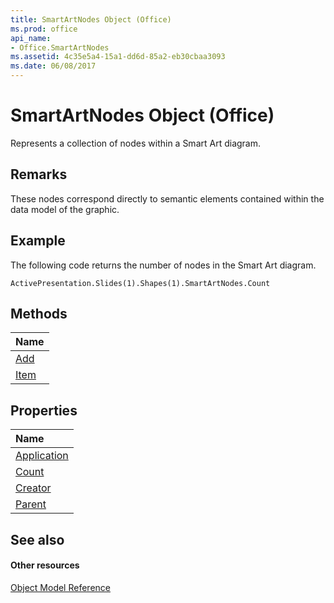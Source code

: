 ```yaml
---
title: SmartArtNodes Object (Office)
ms.prod: office
api_name:
- Office.SmartArtNodes
ms.assetid: 4c35e5a4-15a1-dd6d-85a2-eb30cbaa3093
ms.date: 06/08/2017
---
```



# SmartArtNodes Object (Office)

Represents a collection of nodes within a Smart Art diagram. 


## Remarks

These nodes correspond directly to semantic elements contained within the data model of the graphic.


## Example

The following code returns the number of nodes in the Smart Art diagram.


```
ActivePresentation.Slides(1).Shapes(1).SmartArtNodes.Count
```


## Methods



|**Name**|
|:-----|
|[Add](smartartnodes-add-method-office.md)|
|[Item](smartartnodes-item-method-office.md)|

## Properties



|**Name**|
|:-----|
|[Application](smartartnodes-application-property-office.md)|
|[Count](smartartnodes-count-property-office.md)|
|[Creator](smartartnodes-creator-property-office.md)|
|[Parent](smartartnodes-parent-property-office.md)|

## See also


#### Other resources


[Object Model Reference](http://msdn.microsoft.com/library/499c789a-aba2-0fad-649a-0ea964cd3b5e%28Office.15%29.aspx)
